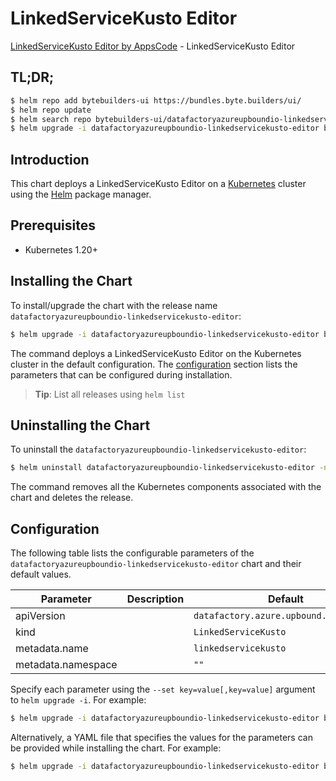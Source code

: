 # LinkedServiceKusto Editor

[LinkedServiceKusto Editor by AppsCode](https://byte.builders) - LinkedServiceKusto Editor

## TL;DR;

```bash
$ helm repo add bytebuilders-ui https://bundles.byte.builders/ui/
$ helm repo update
$ helm search repo bytebuilders-ui/datafactoryazureupboundio-linkedservicekusto-editor --version=v0.4.18
$ helm upgrade -i datafactoryazureupboundio-linkedservicekusto-editor bytebuilders-ui/datafactoryazureupboundio-linkedservicekusto-editor -n default --create-namespace --version=v0.4.18
```

## Introduction

This chart deploys a LinkedServiceKusto Editor on a [Kubernetes](http://kubernetes.io) cluster using the [Helm](https://helm.sh) package manager.

## Prerequisites

- Kubernetes 1.20+

## Installing the Chart

To install/upgrade the chart with the release name `datafactoryazureupboundio-linkedservicekusto-editor`:

```bash
$ helm upgrade -i datafactoryazureupboundio-linkedservicekusto-editor bytebuilders-ui/datafactoryazureupboundio-linkedservicekusto-editor -n default --create-namespace --version=v0.4.18
```

The command deploys a LinkedServiceKusto Editor on the Kubernetes cluster in the default configuration. The [configuration](#configuration) section lists the parameters that can be configured during installation.

> **Tip**: List all releases using `helm list`

## Uninstalling the Chart

To uninstall the `datafactoryazureupboundio-linkedservicekusto-editor`:

```bash
$ helm uninstall datafactoryazureupboundio-linkedservicekusto-editor -n default
```

The command removes all the Kubernetes components associated with the chart and deletes the release.

## Configuration

The following table lists the configurable parameters of the `datafactoryazureupboundio-linkedservicekusto-editor` chart and their default values.

|     Parameter      | Description |                      Default                      |
|--------------------|-------------|---------------------------------------------------|
| apiVersion         |             | <code>datafactory.azure.upbound.io/v1beta1</code> |
| kind               |             | <code>LinkedServiceKusto</code>                   |
| metadata.name      |             | <code>linkedservicekusto</code>                   |
| metadata.namespace |             | <code>""</code>                                   |


Specify each parameter using the `--set key=value[,key=value]` argument to `helm upgrade -i`. For example:

```bash
$ helm upgrade -i datafactoryazureupboundio-linkedservicekusto-editor bytebuilders-ui/datafactoryazureupboundio-linkedservicekusto-editor -n default --create-namespace --version=v0.4.18 --set apiVersion=datafactory.azure.upbound.io/v1beta1
```

Alternatively, a YAML file that specifies the values for the parameters can be provided while
installing the chart. For example:

```bash
$ helm upgrade -i datafactoryazureupboundio-linkedservicekusto-editor bytebuilders-ui/datafactoryazureupboundio-linkedservicekusto-editor -n default --create-namespace --version=v0.4.18 --values values.yaml
```
